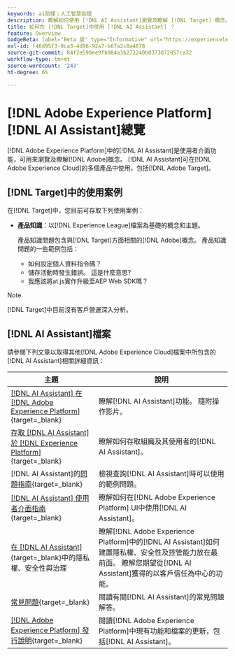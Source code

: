 ```yaml
---
keywords: ai助理；人工智慧助理
description: 瞭解如何使用 [!DNL AI Assistant]瀏覽及瞭解 [!DNL Target] 概念。
title: 如何在 [!DNL Target]中使用 [!DNL AI Assistant] ？
feature: Overview
badgeBeta: label="Beta 版" type="Informative" url="https://experienceleague.adobe.com/docs/target/using/introduction/intro.html?lang=zh-Hant#beta newtab=true" tooltip=" [!DNL Adobe Target] 有哪些 Beta 版功能。"
exl-id: f46d95f3-0ca3-4d96-92a7-b67a2c8a4678
source-git-commit: 84f2e590ee9fb984a3b272240b0373072057ca32
workflow-type: tm+mt
source-wordcount: '243'
ht-degree: 6%

---
```


# [!DNL Adobe Experience Platform] [!DNL AI Assistant]總覽

[!DNL Adobe Experience Platform]中的[!DNL AI Assistant]是使用者介面功能，可用來瀏覽及瞭解[!DNL Adobe]概念。 [!DNL AI Assistant]可在[!DNL Adobe Experience Cloud]的多個產品中使用，包括[!DNL Adobe Target]。

## [!DNL Target]中的使用案例

在[!DNL Target]中，您目前可存取下列使用案例：

* **產品知識**：以[!DNL Experience League]檔案為基礎的概念和主題。

  產品知識問題包含與[!DNL Target]方面相關的[!DNL Adobe]概念。 產品知識問題的一些範例包括：

   * 如何設定個人資料指令碼？
   * 儲存活動時發生錯誤。 這是什麼意思?
   * 我應該將at.js實作升級至AEP Web SDK嗎？

>[!NOTE]
>
>[!DNL Target]中目前沒有客戶營運深入分析。

## [!DNL AI Assistant]檔案

請參閱下列文章以取得其他[!DNL Adobe Experience Cloud]檔案中所包含的[!DNL AI Assistant]相關詳細資訊：

| 主題 | 說明 |
| --- | --- |
| [[!DNL AI Assistant] 在 [!DNL Adobe Experience Platform]](https://experienceleague.adobe.com/zh-hant/docs/experience-platform/ai-assistant/home){target=_blank} | 瞭解[!DNL AI Assistant]功能。 隨附操作影片。 |
| [存取 [!DNL AI Assistant] 於 [!DNL Experience Platform]](https://experienceleague.adobe.com/zh-hant/docs/experience-platform/ai-assistant/access){target=_blank} | 瞭解如何存取組織及其使用者的[!DNL AI Assistant]。 |
|  [!DNL AI Assistant]的[問題指南](https://experienceleague.adobe.com/zh-hant/docs/experience-platform/ai-assistant/questions){target=_blank} | 檢視查詢[!DNL AI Assistant]時可以使用的範例問題。 |
| [[!DNL AI Assistant] 使用者介面指南](https://experienceleague.adobe.com/zh-hant/docs/experience-platform/ai-assistant/ui-guide){target=_blank} | 瞭解如何在[!DNL Adobe Experience Platform] UI中使用[!DNL AI Assistant]。 |
| [在 [!DNL AI Assistant]](https://experienceleague.adobe.com/zh-hant/docs/experience-platform/ai-assistant/privacy){target=_blank}中的隱私權、安全性與治理 | 瞭解[!DNL Adobe Experience Platform]中的[!DNL AI Assistant]如何建置隱私權、安全性及控管能力放在最前面。 瞭解您期望從[!DNL AI Assistant]獲得的以客戶信任為中心的功能。 |
| [常見問題](https://experienceleague.adobe.com/zh-hant/docs/experience-platform/ai-assistant/faq){target=_blank} | 閱讀有關[!DNL AI Assistant]的常見問題解答。 |
| [[!DNL Adobe Experience Platform] 發行說明](https://experienceleague.adobe.com/zh-hant/docs/experience-platform/release-notes/latest){target=_blank} | 閱讀[!DNL Adobe Experience Platform]中現有功能和檔案的更新，包括[!DNL AI Assistant]。 |